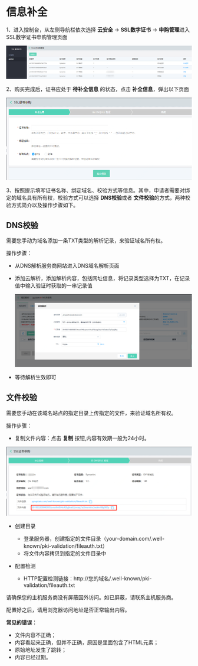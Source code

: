 # 信息补全

1、进入控制台，从左侧导航栏依次选择 **云安全** -> **SSL数字证书** -> **申购管理**进入SSL数字证书申购管理页面

![申购管理](/image/SSL-Certification/申购管理.png)

2、购买完成后，证书应处于 **待补全信息** 的状态，点击 **补全信息**，弹出以下页面

![补全信息](/image/SSL-Certification/Symantec-DV-补全信息.png)

3、按照提示填写证书名称、绑定域名、校验方式等信息。其中，申请者需要对绑定的域名具有所有权，校验方式可以选择 **DNS校验**或者 **文件校验**的方式，两种校验方式简介以及操作步骤如下。

## DNS校验

需要您手动为域名添加一条TXT类型的解析记录，来验证域名所有权。

操作步骤：

- 从DNS解析服务商网站进入DNS域名解析页面

- 添加云解析，添加解析内容，包括网址信息，将记录类型选择为TXT，在记录值中输入验证时获取的一串记录值
  
  ![添加解析内容](/image/SSL-Certification/添加解析内容.png)

- 等待解析生效即可


## 文件校验

需要您手动在该域名站点的指定目录上传指定的文件，来验证域名所有权。

操作步骤：

- 复制文件内容：点击 **复制** 按钮,内容有效期一般为24小时。

![文件内容](/image/SSL-Certification/文件内容.png)

- 创建目录
  - 登录服务器，创建指定的文件目录（your-domain.com/.well-known/pki-validation/fileauth.txt）
  - 将文件内容拷贝到指定的文件目录中
  
- 配置检测
  - HTTP配置检测链接：http://您的域名/.well-known/pki-validation/fileauth.txt 

请确保您的主机服务商没有屏蔽国外访问。如已屏蔽，请联系主机服务商。

配置好之后，请用浏览器访问地址是否正常输出内容。

**常见的错误**：
- 文件内容不正确；
- 内容看起来正确，但并不正确，原因是里面包含了HTML元素；
- 原始地址发生了跳转；
- 内容已经过期。
